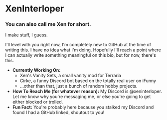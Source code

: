 # XenInterloper
### You can also call me Xen for short.
I make stuff, I guess.

I'll level with you right now, I'm completely new to GitHub at the time of writing this. I have no idea what I'm doing. Hopefully I'll reach a point where I can actually write something meaningful on this bio, but for now, there's this.

- **Currently Working On:**
  - Xen's Vanity Sets, a small vanity mod for Terraria
  - Cirke, a funny Discord bot based on the totally real user on iFunny
  - ...other than that, just a bunch of random hobby projects.
- **How To Reach Me (for whatever reason):** My Discord is @xeninterloper. Let me know why you're messaging me, or else you're going to get either blocked or trolled.
- **Fun Fact:** You're probably here because you stalked my Discord and found I had a GitHub linked, shoutout to you!
